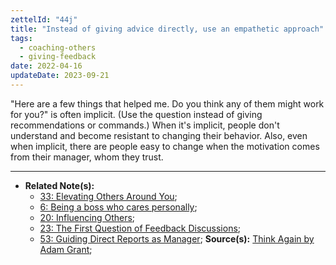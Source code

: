 ```yaml
---
zettelId: "44j"
title: "Instead of giving advice directly, use an empathetic approach"
tags:
  - coaching-others
  - giving-feedback
date: 2022-04-16
updateDate: 2023-09-21
---
```


"Here are a few things that helped me. Do you think any of them might work for you?" is often implicit. (Use the question instead of giving recommendations or commands.) When it's implicit, people don't understand and become resistant to changing their behavior. Also, even when implicit, there are people easy to change when the motivation comes from their manager, whom they trust.

---

- **Related Note(s):**
  - [33: Elevating Others Around You](/notes/33/);
  - [6: Being a boss who cares personally](/notes/6/);
  - [20: Influencing Others](/notes/20/);
  - [23: The First Question of Feedback Discussions](/notes/23/);
  - [53: Guiding Direct Reports as Manager](/notes/53/);
**Source(s):** [Think Again by Adam Grant](/books/think-again-by-adam-grant-book-summary-review-and-notes/);
